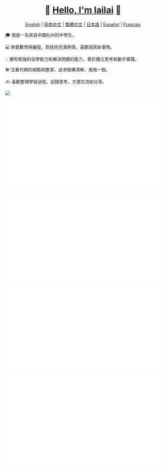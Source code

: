 <h1 align="center">
  🎉 <a href="https://www.lailai.one">Hello, I'm lailai</a> 🥳
</h1>
<p align="center">
  <a href="README.md">English</a> | <a href="README.zh-Hans.md">简体中文</a> | <a href="README.zh-Hant.md">繁體中文</a> | <a href="README.ja.md">日本語</a> | <a href="README.es.md">Español</a> | <a href="README.fr.md">Français</a>
</p>

🎓 我是一名來自中國杭州的中學生。

💻 熱愛數學與編程，對技術充滿熱情，喜歡探索新事物。

💡 擁有較強的自學能力和解決問題的能力，善於獨立思考和動手實踐。

🛠️ 注重代碼的規範與整潔，追求結構清晰、風格一致。

✍️ 喜歡整理學習過程，記錄思考，方便交流和分享。

![](https://skillicons.dev/icons?i=c,cpp,py,java,md,latex,html,css,js,ts,react,tailwind,qt,cmake,npm,git,github,vscode,visualstudio,linux,windows,docker,cloudflare,wordpress&perline=12)

![](https://raw.githubusercontent.com/lailai0916/github-stats/master/generated/overview.svg#gh-dark-mode-only)
![](https://raw.githubusercontent.com/lailai0916/github-stats/master/generated/overview.svg#gh-light-mode-only)
![](https://raw.githubusercontent.com/lailai0916/github-stats/master/generated/languages.svg#gh-dark-mode-only)
![](https://raw.githubusercontent.com/lailai0916/github-stats/master/generated/languages.svg#gh-light-mode-only)
